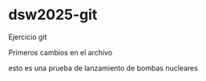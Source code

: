 # dsw2025-git
Ejercicio git 


Primeros cambios en el archivo 

esto es una prueba de lanzamiento de bombas nucleares
